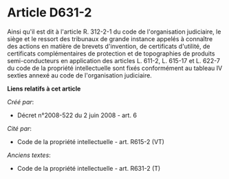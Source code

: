 # Article D631-2

Ainsi qu'il est dit à l'article R. 312-2-1 du code de l'organisation judiciaire, le siège et le ressort des tribunaux de
grande instance appelés à connaître des actions en matière de brevets d'invention, de certificats d'utilité, de certificats
complémentaires de protection et de topographies de produits semi-conducteurs en application des articles L. 611-2, L. 615-17
et L. 622-7 du code de la propriété intellectuelle sont fixés conformément au tableau IV sexties annexé au code de
l'organisation judiciaire.

**Liens relatifs à cet article**

_Créé par_:

  - Décret n°2008-522 du 2 juin 2008 - art. 6

_Cité par_:

  - Code de la propriété intellectuelle - art. R615-2 (VT)

_Anciens textes_:

  - Code de la propriété intellectuelle - art. R631-2 (T)
